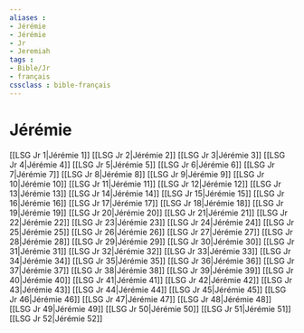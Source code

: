 ```yaml
---
aliases : 
- Jérémie
- Jérémie
- Jr
- Jeremiah
tags : 
- Bible/Jr
- français
cssclass : bible-français
---
```


# Jérémie

[[LSG Jr 1|Jérémie 1]]
[[LSG Jr 2|Jérémie 2]]
[[LSG Jr 3|Jérémie 3]]
[[LSG Jr 4|Jérémie 4]]
[[LSG Jr 5|Jérémie 5]]
[[LSG Jr 6|Jérémie 6]]
[[LSG Jr 7|Jérémie 7]]
[[LSG Jr 8|Jérémie 8]]
[[LSG Jr 9|Jérémie 9]]
[[LSG Jr 10|Jérémie 10]]
[[LSG Jr 11|Jérémie 11]]
[[LSG Jr 12|Jérémie 12]]
[[LSG Jr 13|Jérémie 13]]
[[LSG Jr 14|Jérémie 14]]
[[LSG Jr 15|Jérémie 15]]
[[LSG Jr 16|Jérémie 16]]
[[LSG Jr 17|Jérémie 17]]
[[LSG Jr 18|Jérémie 18]]
[[LSG Jr 19|Jérémie 19]]
[[LSG Jr 20|Jérémie 20]]
[[LSG Jr 21|Jérémie 21]]
[[LSG Jr 22|Jérémie 22]]
[[LSG Jr 23|Jérémie 23]]
[[LSG Jr 24|Jérémie 24]]
[[LSG Jr 25|Jérémie 25]]
[[LSG Jr 26|Jérémie 26]]
[[LSG Jr 27|Jérémie 27]]
[[LSG Jr 28|Jérémie 28]]
[[LSG Jr 29|Jérémie 29]]
[[LSG Jr 30|Jérémie 30]]
[[LSG Jr 31|Jérémie 31]]
[[LSG Jr 32|Jérémie 32]]
[[LSG Jr 33|Jérémie 33]]
[[LSG Jr 34|Jérémie 34]]
[[LSG Jr 35|Jérémie 35]]
[[LSG Jr 36|Jérémie 36]]
[[LSG Jr 37|Jérémie 37]]
[[LSG Jr 38|Jérémie 38]]
[[LSG Jr 39|Jérémie 39]]
[[LSG Jr 40|Jérémie 40]]
[[LSG Jr 41|Jérémie 41]]
[[LSG Jr 42|Jérémie 42]]
[[LSG Jr 43|Jérémie 43]]
[[LSG Jr 44|Jérémie 44]]
[[LSG Jr 45|Jérémie 45]]
[[LSG Jr 46|Jérémie 46]]
[[LSG Jr 47|Jérémie 47]]
[[LSG Jr 48|Jérémie 48]]
[[LSG Jr 49|Jérémie 49]]
[[LSG Jr 50|Jérémie 50]]
[[LSG Jr 51|Jérémie 51]]
[[LSG Jr 52|Jérémie 52]]
